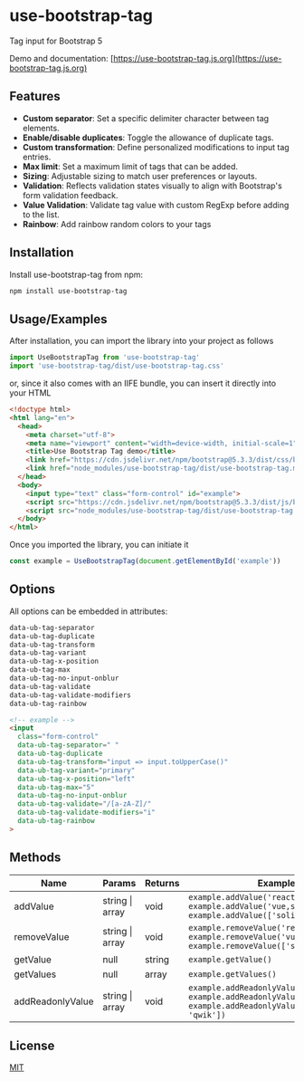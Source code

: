 # use-bootstrap-tag

Tag input for Bootstrap 5

Demo and documentation: [https://use-bootstrap-tag.js.org](https://use-bootstrap-tag.js.org)

## Features

- **Custom separator**: Set a specific delimiter character between tag elements.
- **Enable/disable duplicates**: Toggle the allowance of duplicate tags.
- **Custom transformation**: Define personalized modifications to input tag entries.
- **Max limit**: Set a maximum limit of tags that can be added.
- **Sizing**: Adjustable sizing to match user preferences or layouts.
- **Validation**: Reflects validation states visually to align with Bootstrap's form validation feedback.
- **Value Validation**: Validate tag value with custom RegExp before adding to the list.
- **Rainbow**: Add rainbow random colors to your tags

## Installation

Install use-bootstrap-tag from npm:

```bash
npm install use-bootstrap-tag
```

## Usage/Examples

After installation, you can import the library into your project as follows

```javascript
import UseBootstrapTag from 'use-bootstrap-tag'
import 'use-bootstrap-tag/dist/use-bootstrap-tag.css'
```

or, since it also comes with an IIFE bundle, you can insert it directly into your HTML

```html
<!doctype html>
<html lang="en">
  <head>
    <meta charset="utf-8">
    <meta name="viewport" content="width=device-width, initial-scale=1">
    <title>Use Bootstrap Tag demo</title>
    <link href="https://cdn.jsdelivr.net/npm/bootstrap@5.3.3/dist/css/bootstrap.min.css" rel="stylesheet">
    <link href="node_modules/use-bootstrap-tag/dist/use-bootstrap-tag.min.css" rel="stylesheet">
  </head>
  <body>
    <input type="text" class="form-control" id="example">
    <script src="https://cdn.jsdelivr.net/npm/bootstrap@5.3.3/dist/js/bootstrap.bundle.min.js"></script>
    <script src="node_modules/use-bootstrap-tag/dist/use-bootstrap-tag.min.js"></script>
  </body>
</html>
```

Once you imported the library, you can initiate it

```javascript
const example = UseBootstrapTag(document.getElementById('example'))
```

## Options

All options can be embedded in attributes:

```html
data-ub-tag-separator
data-ub-tag-duplicate
data-ub-tag-transform
data-ub-tag-variant
data-ub-tag-x-position
data-ub-tag-max
data-ub-tag-no-input-onblur
data-ub-tag-validate
data-ub-tag-validate-modifiers
data-ub-tag-rainbow
```

```html
<!-- example -->
<input
  class="form-control"
  data-ub-tag-separator=" "
  data-ub-tag-duplicate
  data-ub-tag-transform="input => input.toUpperCase()"
  data-ub-tag-variant="primary"
  data-ub-tag-x-position="left"
  data-ub-tag-max="5"
  data-ub-tag-no-input-onblur
  data-ub-tag-validate="/[a-zA-Z]/"
  data-ub-tag-validate-modifiers="i"
  data-ub-tag-rainbow
>
```
## Methods

| Name    | Params          | Returns         | Example                           |
|---------|-----------------|-----------------|-----------------------------------|
| addValue  | string \| array | void    | `example.addValue('react')`<br/>`example.addValue('vue,svelte')`<br/>`example.addValue(['solid', 'qwik'])`    |
| removeValue  | string \| array | void    | `example.removeValue('react')`<br/>`example.removeValue('vue,svelte')`<br/>`example.removeValue(['solid', 'qwik'])`    |
| getValue  | null            | string  | `example.getValue()`  |
| getValues | null            | array   | `example.getValues()` |
| addReadonlyValue | string \| array | void    | `example.addReadonlyValue('react')`<br/>`example.addReadonlyValue('vue,svelte')`<br/>`example.addReadonlyValue(['solid', 'qwik'])`    |

## License

[MIT](./LICENSE)

